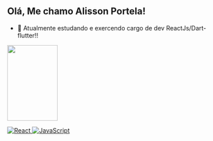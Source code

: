 ## Olá, Me chamo Alisson Portela!
- 🌱 Atualmente estudando e exercendo cargo de dev ReactJs/Dart-flutter!! 

<div>
<a href="https://github.com/AlissonDevPort">
<img height="175em" width="48%" src="https://github-readme-stats.vercel.app/api/top-langs/?username=alissondevport&layout=compact&langs_count-16&theme=radical"/>

</div>

![React](https://img.shields.io/badge/react-%2320232a.svg?style=for-the-badge&logo=react&logoColor=%2361DAFB) ![JavaScript](https://img.shields.io/badge/javascript-%23323330.svg?style=for-the-badge&logo=javascript&logoColor=%23F7DF1E)

